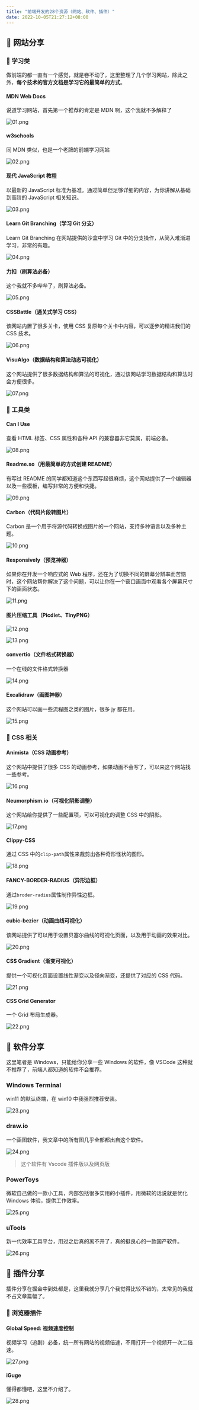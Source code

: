 ```yaml
---
title: "前端开发的28个资源（网站、软件、插件）"
date: 2022-10-05T21:27:12+08:00
---
```


## 🍈 网站分享

### 🍉 学习类

做前端的都一直有一个感觉，就是卷不动了，这里整理了几个学习网站，除此之外，**每个技术的官方文档是学习它的最简单的方式**。

#### MDN Web Docs

说道学习网站，首先第一个推荐的肯定是 MDN 啊，这个我就不多解释了

![01.png](https://p1-juejin.byteimg.com/tos-cn-i-k3u1fbpfcp/d775f1144ab74c238b03b0aabe98616b~tplv-k3u1fbpfcp-zoom-in-crop-mark:3024:0:0:0.awebp?)

#### w3schools

同 MDN 类似，也是一个老牌的前端学习网站

![02.png](https://p9-juejin.byteimg.com/tos-cn-i-k3u1fbpfcp/d7b060ca97ed4749b36a884bd8b12c1a~tplv-k3u1fbpfcp-zoom-in-crop-mark:3024:0:0:0.awebp?)

#### 现代 JavaScript 教程

以最新的 JavaScript 标准为基准。通过简单但足够详细的内容，为你讲解从基础到高阶的 JavaScript 相关知识。

![03.png](https://p9-juejin.byteimg.com/tos-cn-i-k3u1fbpfcp/4f7dda10ce314e85a974d91e918d49e1~tplv-k3u1fbpfcp-zoom-in-crop-mark:3024:0:0:0.awebp?)

#### Learn Git Branching（学习 Git 分支）

Learn Git Branching 在网站提供的沙盒中学习 Git 中的分支操作，从简入难渐进学习，非常的有趣。

![04.png](https://p9-juejin.byteimg.com/tos-cn-i-k3u1fbpfcp/6259cc80372d4e55ad6cd6d7a46cf6d2~tplv-k3u1fbpfcp-zoom-in-crop-mark:3024:0:0:0.awebp?)

#### 力扣（刷算法必备）

这个我就不多哔哔了，刷算法必备。

![05.png](https://p3-juejin.byteimg.com/tos-cn-i-k3u1fbpfcp/e16d7edbd094405c8becef91875d9310~tplv-k3u1fbpfcp-zoom-in-crop-mark:3024:0:0:0.awebp?)

#### CSSBattle（通关式学习 CSS）

该网站内置了很多关卡，使用 CSS 复原每个关卡中内容，可以逐步的精进我们的 CSS 技术。

![06.png](https://p3-juejin.byteimg.com/tos-cn-i-k3u1fbpfcp/cb06b7e443de4c1180b531e30e412044~tplv-k3u1fbpfcp-zoom-in-crop-mark:3024:0:0:0.awebp?)

#### VisuAlgo（数据结构和算法动态可视化）

这个网站提供了很多数据结构和算法的可视化，通过该网站学习数据结构和算法时会方便很多。

![07.png](https://p6-juejin.byteimg.com/tos-cn-i-k3u1fbpfcp/82796716924d48bc9a332d54f0bd1b23~tplv-k3u1fbpfcp-zoom-in-crop-mark:3024:0:0:0.awebp?)

### 🍊 工具类

#### Can I Use

查看 HTML 标签、CSS 属性和各种 API 的兼容器非它莫属，前端必备。

![08.png](https://p1-juejin.byteimg.com/tos-cn-i-k3u1fbpfcp/a21629113241456d9d0acc2edd842bdb~tplv-k3u1fbpfcp-zoom-in-crop-mark:3024:0:0:0.awebp?)

#### Readme.so（用最简单的方式创建 README）

有写过 README 的同学都知道这个东西写起很麻烦，这个网站提供了一个编辑器以及一些模板，编写非常的方便和快捷。

![09.png](https://p9-juejin.byteimg.com/tos-cn-i-k3u1fbpfcp/efa88746b7e14ad3b8602098ff76a8f9~tplv-k3u1fbpfcp-zoom-in-crop-mark:3024:0:0:0.awebp?)

#### Carbon（代码片段转图片）

Carbon 是一个用于将源代码转换成图片的一个网站，支持多种语言以及多种主题。

![10.png](https://p3-juejin.byteimg.com/tos-cn-i-k3u1fbpfcp/24854525cc83439c90fdad899a474d78~tplv-k3u1fbpfcp-zoom-in-crop-mark:3024:0:0:0.awebp?)

#### Responsively（预览神器）

如果你在开发一个响应式的 Web 程序，还在为了切换不同的屏幕分辨率而苦恼时，这个网站帮你解决了这个问题，可以让你在一个窗口画面中观看各个屏幕尺寸下的画面状态。

![11.png](https://p3-juejin.byteimg.com/tos-cn-i-k3u1fbpfcp/c1aacf4a9c5b4de8b0ffabd374aff2e8~tplv-k3u1fbpfcp-zoom-in-crop-mark:3024:0:0:0.awebp?)

#### 图片压缩工具（Picdiet、TinyPNG）

![12.png](https://p6-juejin.byteimg.com/tos-cn-i-k3u1fbpfcp/307b984add67452f8988ac4c70372517~tplv-k3u1fbpfcp-zoom-in-crop-mark:3024:0:0:0.awebp?)

![13.png](https://p1-juejin.byteimg.com/tos-cn-i-k3u1fbpfcp/bcca11e1e0fb4b6ca3585f9d36b36e26~tplv-k3u1fbpfcp-zoom-in-crop-mark:3024:0:0:0.awebp?)

#### convertio（文件格式转换器）

一个在线的文件格式转换器

![14.png](https://p3-juejin.byteimg.com/tos-cn-i-k3u1fbpfcp/767d8fe4b7af4c4b8e64cc6978b74818~tplv-k3u1fbpfcp-zoom-in-crop-mark:3024:0:0:0.awebp?)

#### Excalidraw（画图神器）

这个网站可以画一些流程图之类的图片，很多 jy 都在用。

![15.png](https://p6-juejin.byteimg.com/tos-cn-i-k3u1fbpfcp/93517a77347c4b399635c709a1c4995d~tplv-k3u1fbpfcp-zoom-in-crop-mark:3024:0:0:0.awebp?)

### 🍋 CSS 相关

#### Animista（CSS 动画参考）

这个网站中提供了很多 CSS 的动画参考，如果动画不会写了，可以来这个网站找一些参考。

![16.png](https://p1-juejin.byteimg.com/tos-cn-i-k3u1fbpfcp/ec251c9a0cd54b3bafa5ffa389036c7c~tplv-k3u1fbpfcp-zoom-in-crop-mark:3024:0:0:0.awebp?)

#### Neumorphism.io（可视化阴影调整）

这个网站给你提供了一些配置项，可以可视化的调整 CSS 中的阴影。

![17.png](https://p9-juejin.byteimg.com/tos-cn-i-k3u1fbpfcp/7c8e829c2843462b8971b6f3312701b2~tplv-k3u1fbpfcp-zoom-in-crop-mark:3024:0:0:0.awebp?)

#### Clippy-CSS

通过 CSS 中的`clip-path`属性来裁剪出各种奇形怪状的图形。

![18.png](https://p3-juejin.byteimg.com/tos-cn-i-k3u1fbpfcp/bb9e7a0504584687a7ca19771ccf273e~tplv-k3u1fbpfcp-zoom-in-crop-mark:3024:0:0:0.awebp?)

#### FANCY-BORDER-RADIUS（异形边框）

通过`broder-radius`属性制作异性边框。

![19.png](https://p1-juejin.byteimg.com/tos-cn-i-k3u1fbpfcp/2ed98df894b34deda88777660b426b78~tplv-k3u1fbpfcp-zoom-in-crop-mark:3024:0:0:0.awebp?)

#### cubic-bezier（动画曲线可视化）

该网站提供了可以用于设置贝塞尔曲线的可视化页面，以及用于动画的效果对比。

![20.png](https://p3-juejin.byteimg.com/tos-cn-i-k3u1fbpfcp/508055f3963d4445acbb26c83fafabec~tplv-k3u1fbpfcp-zoom-in-crop-mark:3024:0:0:0.awebp?)

#### CSS Gradient（渐变可视化）

提供一个可视化页面设置线性渐变以及径向渐变，还提供了对应的 CSS 代码。

![21.png](https://p9-juejin.byteimg.com/tos-cn-i-k3u1fbpfcp/48e85af4e16d410ca2ad83ad9c90e09e~tplv-k3u1fbpfcp-zoom-in-crop-mark:3024:0:0:0.awebp?)

#### CSS Grid Generator

一个 Grid 布局生成器。

![22.png](https://p9-juejin.byteimg.com/tos-cn-i-k3u1fbpfcp/6e901dd194594512a3da63d756f6f041~tplv-k3u1fbpfcp-zoom-in-crop-mark:3024:0:0:0.awebp?)

## 🍌 软件分享

这里笔者是 Windows，只能给你分享一些 Windows 的软件，像 VSCode 这种就不推荐了，前端人都知道的软件不会推荐。

### Windows Terminal

win11 的默认终端，在 win10 中我强烈推荐安装。

![23.png](https://p1-juejin.byteimg.com/tos-cn-i-k3u1fbpfcp/f131daccf5d245298a84ad5974154077~tplv-k3u1fbpfcp-zoom-in-crop-mark:3024:0:0:0.awebp?)

### draw.io

一个画图软件，我文章中的所有图几乎全部都出自这个软件。

![24.png](https://p9-juejin.byteimg.com/tos-cn-i-k3u1fbpfcp/4022860a6fd74d789543447b837cfd87~tplv-k3u1fbpfcp-zoom-in-crop-mark:3024:0:0:0.awebp?)

> 这个软件有 Vscode 插件版以及网页版

### PowerToys

微软自己做的一款小工具，内部包括很多实用的小插件，用微软的话说就是优化 Windows 体验，提供工作效率。

![25.png](https://p3-juejin.byteimg.com/tos-cn-i-k3u1fbpfcp/3214c8fb63c64360929b054d03c935ea~tplv-k3u1fbpfcp-zoom-in-crop-mark:3024:0:0:0.awebp?)

### uTools

新一代效率工具平台，用过之后真的离不开了，真的挺良心的一款国产软件。

![26.png](https://p6-juejin.byteimg.com/tos-cn-i-k3u1fbpfcp/ec383181551340b2aed3007877f4c63c~tplv-k3u1fbpfcp-zoom-in-crop-mark:3024:0:0:0.awebp?)

## 🍍 插件分享

插件分享在掘金中到处都是，这里我就分享几个我觉得比较不错的，太常见的我就不占文章篇幅了。

### 🥭 浏览器插件

#### Global Speed: 视频速度控制

视频学习（追剧）必备，统一所有网站的视频倍速，不用打开一个视频开一次二倍速。

![27.png](https://p1-juejin.byteimg.com/tos-cn-i-k3u1fbpfcp/976077ec47774bd7b70e597657ae0bd7~tplv-k3u1fbpfcp-zoom-in-crop-mark:3024:0:0:0.awebp?)

#### iGuge

懂得都懂吧，这里不介绍了。

![28.png](https://p9-juejin.byteimg.com/tos-cn-i-k3u1fbpfcp/961ce45e2b4647a18d9200e6f348171d~tplv-k3u1fbpfcp-zoom-in-crop-mark:3024:0:0:0.awebp?)
